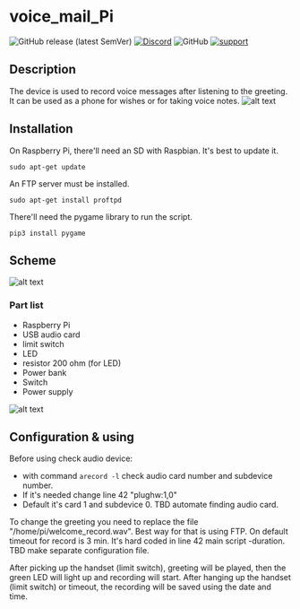 # voice_mail_Pi

![GitHub release (latest SemVer)](https://img.shields.io/github/v/release/InzynierDomu/voice_mail_Pi?style=flat-square)
<a href="https://discord.gg/KmW6mHdg">![Discord](https://img.shields.io/discord/815929748882587688?logo=discord&logoColor=green&style=flat-square)</a>
![GitHub](https://img.shields.io/github/license/InzynierDomu/voice_mail_Pi?style=flat-square)
<a href="https://tipo.live/p/inzynierdomu">![support](https://img.shields.io/badge/support-tipo.live-yellow?style=flat-square)</a>

## Description
The device is used to record voice messages after listening to the greeting. It can be used as a phone for wishes or for taking voice notes.
![[alt text](https://www.inzynierdomu.pl/wp-content/uploads/2019/12/IMG_6791-scaled.jpg)](https://www.inzynierdomu.pl/wp-content/uploads/2019/12/IMG_6791-scaled.jpg)

## Installation
On Raspberry Pi, there'll need an SD with Raspbian. 
It's best to update it.
```
sudo apt-get update
```
An FTP server must be installed.
```
sudo apt-get install proftpd
```
There'll need the pygame library to run the script.
```
pip3 install pygame
```

## Scheme
![[alt text](https://github.com/InzynierDomu/voice_mail_Pi/blob/main/pi_voice_mail_schem.jpg)](https://www.inzynierdomu.pl/wp-content/uploads/2019/12/IMG_6783-scaled.jpg)
### Part list
- Raspberry Pi
- USB audio card
- limit switch
- LED
- resistor 200 ohm (for LED)
- Power bank
- Switch
- Power supply

![alt text](https://www.inzynierdomu.pl/img_6783/)

## Configuration & using
Before using check audio device:
- with command 
  ```arecord -l```
check audio card number and subdevice number.
- If it's needed change line 42 "plughw:1,0"
- Default it's card 1 and subdevice 0.
TBD automate finding audio card.

To change the greeting you need to replace the file "/home/pi/welcome_record.wav". Best way for that is using FTP.
On default timeout for record is 3 min. It's hard coded in line 42 main script -duration. TBD make separate configuration file.

After picking up the handset (limit switch), greeting will be played, then the green LED will light up and recording will start. 
After hanging up the handset (limit switch) or timeout, the recording will be saved using the date and time.
